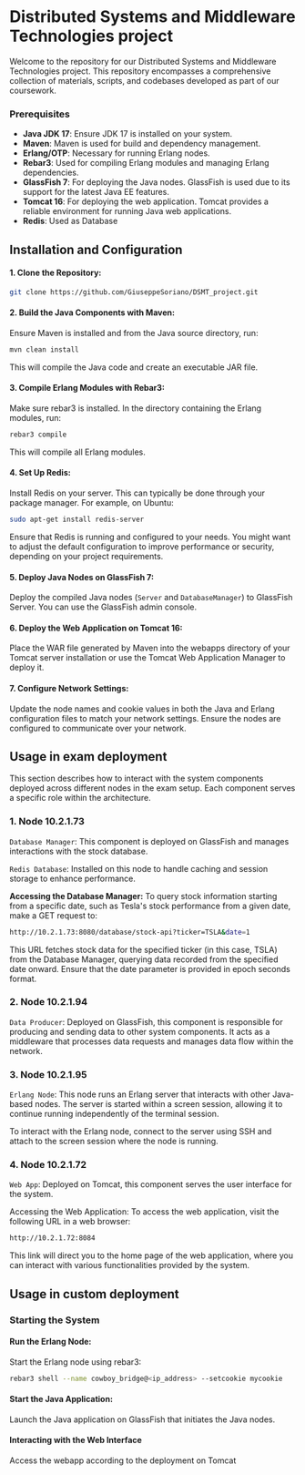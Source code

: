 <!-- # Link to solve OtpNode IOException -->
<!-- https://stackoverflow.com/questions/7662342/otpnode-triggering-ioexception -->

# Distributed Systems and Middleware Technologies project

Welcome to the repository for our Distributed Systems and Middleware Technologies project. This repository encompasses a comprehensive collection of materials, scripts, and codebases developed as part of our coursework.

### Prerequisites
- **Java JDK 17**: Ensure JDK 17 is installed on your system.
- **Maven**: Maven is used for build and dependency management.
- **Erlang/OTP**: Necessary for running Erlang nodes.
- **Rebar3**: Used for compiling Erlang modules and managing Erlang dependencies.
- **GlassFish 7**: For deploying the Java nodes. GlassFish is used due to its support for the latest Java EE features.
- **Tomcat 16**: For deploying the web application. Tomcat provides a reliable environment for running Java web applications.
- **Redis**: Used as Database

## Installation and Configuration

#### 1. Clone the Repository:

``` Bash
git clone https://github.com/GiuseppeSoriano/DSMT_project.git
```

#### 2. Build the Java Components with Maven:

Ensure Maven is installed and from the Java source directory, run:

``` Bash
mvn clean install
```

This will compile the Java code and create an executable JAR file.

#### 3. Compile Erlang Modules with Rebar3:

Make sure rebar3 is installed. In the directory containing the Erlang modules, run:

``` Bash
rebar3 compile
```

This will compile all Erlang modules.

#### 4. Set Up Redis:

Install Redis on your server. This can typically be done through your package manager. For example, on Ubuntu:

``` Bash
sudo apt-get install redis-server
```

Ensure that Redis is running and configured to your needs. You might want to adjust the default configuration to improve performance or security, depending on your project requirements.

#### 5. Deploy Java Nodes on GlassFish 7:

Deploy the compiled Java nodes (`Server` and `DatabaseManager`) to GlassFish Server. You can use the GlassFish admin console.

#### 6. Deploy the Web Application on Tomcat 16:

Place the WAR file generated by Maven into the webapps directory of your Tomcat server installation or use the Tomcat Web Application Manager to deploy it.

#### 7. Configure Network Settings:

Update the node names and cookie values in both the Java and Erlang configuration files to match your network settings. Ensure the nodes are configured to communicate over your network.

## Usage in exam deployment

This section describes how to interact with the system components deployed across different nodes in the exam setup. Each component serves a specific role within the architecture.

### 1. Node 10.2.1.73

`Database Manager`: This component is deployed on GlassFish and manages interactions with the stock database.

`Redis Database`: Installed on this node to handle caching and session storage to enhance performance.

**Accessing the Database Manager:**
To query stock information starting from a specific date, such as Tesla's stock performance from a given date, make a GET request to:
``` bash
http://10.2.1.73:8080/database/stock-api?ticker=TSLA&date=1
```
This URL fetches stock data for the specified ticker (in this case, TSLA) from the Database Manager, querying data recorded from the specified date onward. Ensure that the date parameter is provided in epoch seconds format.

### 2. Node 10.2.1.94
`Data Producer`: Deployed on GlassFish, this component is responsible for producing and sending data to other system components. It acts as a middleware that processes data requests and manages data flow within the network.

### 3. Node 10.2.1.95

`Erlang Node`: This node runs an Erlang server that interacts with other Java-based nodes. The server is started within a screen session, allowing it to continue running independently of the terminal session.

To interact with the Erlang node, connect to the server using SSH and attach to the screen session where the node is running.

### 4. Node 10.2.1.72

`Web App`: Deployed on Tomcat, this component serves the user interface for the system.

Accessing the Web Application:
To access the web application, visit the following URL in a web browser:
``` Bash
http://10.2.1.72:8084
```
This link will direct you to the home page of the web application, where you can interact with various functionalities provided by the system.

## Usage in custom deployment

### Starting the System

#### Run the Erlang Node:

Start the Erlang node using rebar3:

``` Bash
rebar3 shell --name cowboy_bridge@<ip_address> --setcookie mycookie
```

#### Start the Java Application:
Launch the Java application on GlassFish that initiates the Java nodes.

#### Interacting with the Web Interface
Access the webapp according to the deployment on Tomcat